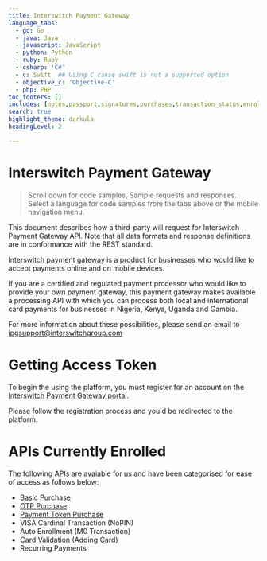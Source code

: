 ```yaml
---
title: Interswitch Payment Gateway
language_tabs:
  - go: Go
  - java: Java
  - javascript: JavaScript
  - python: Python
  - ruby: Ruby
  - csharp: 'C#'
  - c: Swift  ## Using C cause swift is not a supported option
  - objective_c: 'Objective-C'
  - php: PHP
toc_footers: []
includes: [notes,passport,signatures,purchases,transaction_status,enrollment,visa-docs,validation,codes,tests]
search: true
highlight_theme: darkula
headingLevel: 2

---
```


<h1 id=""> Interswitch Payment Gateway </h1>

> Scroll down for code samples, Sample requests and responses. Select a language for code samples from the tabs above or the mobile navigation menu.

This document describes how a third-party will request for Interswitch Payment Gateway API. Note that all data formats and response definitions are in conformance with the REST standard.

Interswitch payment gateway is a product for businesses who would like to accept payments online and on mobile devices. 

If you are a certified and regulated payment processor who would like to provide your own payment gateway, this payment gateway makes available a processing API with which you can process both local and international card payments for businesses in Nigeria, Kenya, Uganda and Gambia. 

For more information about these possibilities, please send an email to [ipgsupport@interswitchgroup.com](mailto:ipgsupport@interswitchgroup.com)


<h1 id="getting-access-token"> Getting Access Token </h1>

To begin the using the platform, you must register for an account on the [Interswitch Payment Gateway portal](https://www.interswitchgroup.com/paymentgateway/). 

Please follow the registration process and you'd be redirected to the platform.

<h1 id="-default">APIs Currently Enrolled</h1>

The following APIs are avaiable for us and have been categorised for ease of access as follows below:

- [Basic Purchase](#basic-purchase)
- [OTP Purchase]()
- [Payment Token Purchase](#payment-token)
- VISA Cardinal Transaction (NoPIN)
- Auto Enrollment (M0 Transaction)
- Card Validation (Adding Card)
- Recurring Payments

